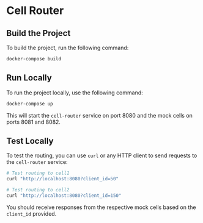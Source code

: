 # Cell Router

## Build the Project

To build the project, run the following command:

```sh
docker-compose build
```

## Run Locally

To run the project locally, use the following command:

```sh
docker-compose up
```

This will start the `cell-router` service on port 8080 and the mock cells on ports 8081 and 8082.

## Test Locally

To test the routing, you can use `curl` or any HTTP client to send requests to the `cell-router` service:

```sh
# Test routing to cell1
curl "http://localhost:8080?client_id=50"

# Test routing to cell2
curl "http://localhost:8080?client_id=150"
```

You should receive responses from the respective mock cells based on the `client_id` provided.